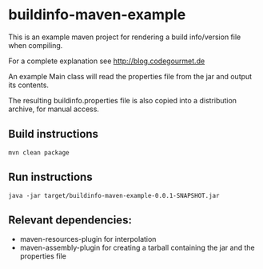 # buildinfo-maven-example

This is an example maven project for rendering a build info/version file when compiling.

For a complete explanation see http://blog.codegourmet.de

An example Main class will read the properties file from the jar and output its contents.

The resulting buildinfo.properties file is also copied into a distribution archive, for manual access.

## Build instructions

    mvn clean package

## Run instructions

    java -jar target/buildinfo-maven-example-0.0.1-SNAPSHOT.jar

## Relevant dependencies:

- maven-resources-plugin for interpolation
- maven-assembly-plugin for creating a tarball containing the jar and the properties file
